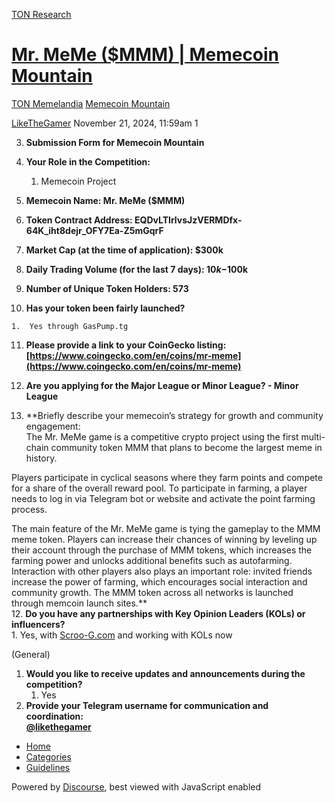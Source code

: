 [TON Research](/)

# [Mr. MeMe ($MMM) | Memecoin Mountain](/t/mr-meme-mmm-memecoin-mountain/39966)

[TON Memelandia](/c/ton-memelandia/memecoin-mountain/86)  [Memecoin Mountain](/c/ton-memelandia/memecoin-mountain/86) 

    

[LikeTheGamer](https://tonresear.ch/u/LikeTheGamer)  November 21, 2024, 11:59am  1

3.  **Submission Form for Memecoin Mountain**
    
4.  **Your Role in the Competition:**
    
    1.  Memecoin Project
5.  **Memecoin Name: Mr. MeMe ($MMM)**
    
6.  **Token Contract Address: EQDvLTIrlvsJzVERMDfx-64K\_iht8dejr\_OFY7Ea-Z5mGqrF**
    
7.  **Market Cap (at the time of application): $300k**
    
8.  **Daily Trading Volume (for the last 7 days): $10k-$100k**
    
9.  **Number of Unique Token Holders: 573**
    
10.  **Has your token been fairly launched?**
    
    1.  Yes through GasPump.tg
11.  **Please provide a link to your CoinGecko listing: [https://www.coingecko.com/en/coins/mr-meme](https://www.coingecko.com/en/coins/mr-meme)**
    
12.  **Are you applying for the Major League or Minor League? - **Minor League****
    
13.  \*\*Briefly describe your memecoin’s strategy for growth and community engagement:  
    The Mr. MeMe game is a competitive crypto project using the first multi-chain community token MMM that plans to become the largest meme in history.
    

Players participate in cyclical seasons where they farm points and compete for a share of the overall reward pool. To participate in farming, a player needs to log in via Telegram bot or website and activate the point farming process.

The main feature of the Mr. MeMe game is tying the gameplay to the MMM meme token. Players can increase their chances of winning by leveling up their account through the purchase of MMM tokens, which increases the farming power and unlocks additional benefits such as autofarming. Interaction with other players also plays an important role: invited friends increase the power of farming, which encourages social interaction and community growth. The MMM token across all networks is launched through memcoin launch sites.\*\*  
12\. **Do you have any partnerships with Key Opinion Leaders (KOLs) or influencers?**  
1\. Yes, with [Scroo-G.com](http://Scroo-G.com) and working with KOLs now

(General)

1.  **Would you like to receive updates and announcements during the competition?**
    1.  Yes
2.  **Provide your Telegram username for communication and coordination:  
    [@likethegamer](/u/likethegamer)**

 

*   [Home](/)
*   [Categories](/categories)
*   [Guidelines](/guidelines)

Powered by [Discourse](https://www.discourse.org), best viewed with JavaScript enabled